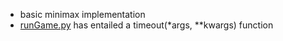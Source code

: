 - basic minimax implementation
- [runGame.py](./runGame.py) has entailed a timeout(*args, **kwargs) function
